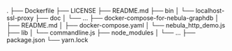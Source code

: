 .
├── Dockerfile
├── LICENSE
├── README.md
├── bin
│   └── localhost-ssl-proxy
├── doc
│   └── ...
├── docker-compose-for-nebula-graphdb
│   ├── README.md
│   ├── docker-compose.yaml
│   └── nebula_http_demo.js
├── lib
│   └── commandline.js
├── node_modules
│   └── ...
├── package.json
└── yarn.lock